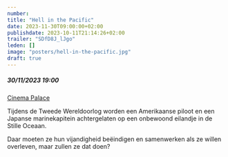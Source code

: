 ```yaml
---
number: 
title: "Hell in the Pacific"
date: 2023-11-30T09:00:00+02:00
publishdate: 2023-10-11T21:14:26+02:00
trailer: "SDfD8J_lJgo"
leden: []
image: "posters/hell-in-the-pacific.jpg"
draft: true
---
```


##### 30/11/2023 19:00

[Cinema Palace](https://cinema-palace.be/nl/evenementen/club-35-hell-pacific-gepresenteerd-door-fabrice-du-welz)

Tijdens de Tweede Wereldoorlog worden een Amerikaanse piloot en een Japanse marinekapitein
achtergelaten op een onbewoond eilandje in de Stille Oceaan. 
<!--more-->
Daar moeten ze hun vijandigheid beëindigen en samenwerken als ze willen overleven, maar zullen ze dat doen?
